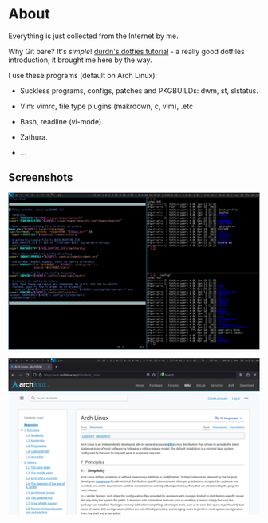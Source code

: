 # About

Everything is just collected from the Internet by me.

Why Git bare? It's _simple_! [durdn's dotfies
tutorial](https://www.atlassian.com/git/tutorials/dotfiles "durdn's
tutorial") - a really good dotfiles introduction, it brought me here by
the way.

I use these programs (default on Arch Linux):

  - Suckless programs, configs, patches and PKGBUILDs: dwm, st,
    slstatus.

  - Vim: vimrc, file type plugins (makrdown, c, vim), .etc

  - Bash, readline (vi-mode).

  - Zathura.

  - ...

## Screenshots

![terminals](./pictures/assets/terminals.png?raw=true "terminals")

![browser](./pictures/assets/browser.png?raw=true "browsers")
